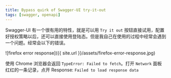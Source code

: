 ```yaml
---
title: Bypass quirk of Swagger-UI try-it-out
tags: [swagger, openapi]
---
```


Swagger-UI 有一个很有用的特性，就是可以用 `Try it out` 按钮直接试用，配置好授权策略以后，还可以直接使用登陆态。但是我自己在使用的过程中经常会遇到一个问题。经常会以下的错误。

![firefox error response]({{ site.url }}/assets/firefox-error-response.jpg)

使用 Chrome 浏览器会返回 `TypeError: Failed to fetch`。打开 `Network` 面板红红的一条记录，点开 Response: `Failed to load response data`
